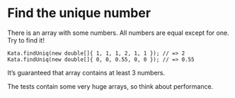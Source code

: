 # Find the unique number

There is an array with some numbers. All numbers are equal except for one. Try to find it!
```
Kata.findUniq(new double[]{ 1, 1, 1, 2, 1, 1 }); // => 2
Kata.findUniq(new double[]{ 0, 0, 0.55, 0, 0 }); // => 0.55
```
It’s guaranteed that array contains at least 3 numbers.

The tests contain some very huge arrays, so think about performance.
